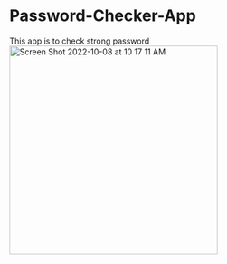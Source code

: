 # Password-Checker-App
This app is to check strong password
<img width="368" alt="Screen Shot 2022-10-08 at 10 17 11 AM" src="https://user-images.githubusercontent.com/108306204/194712148-7d9f6b1a-7823-418e-8682-3a4321aecee0.png">


